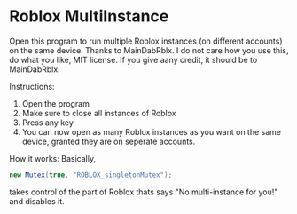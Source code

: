 # Roblox MultiInstance
Open this program to run multiple Roblox instances (on different accounts) on the same device. Thanks to MainDabRblx.
I do not care how you use this, do what you like, MIT license. If you give aany credit, it should be to MainDabRblx.

Instructions:
  1. Open the program
  2. Make sure to close all instances of Roblox
  3. Press any key
  4. You can now open as many Roblox instances as you want on the same device, granted they are on seperate accounts.

How it works:
  Basically, 
  ```c#
  new Mutex(true, "ROBLOX_singletonMutex");
  ```
  takes control of the part of Roblox thats says "No multi-instance for you!" and disables it.
